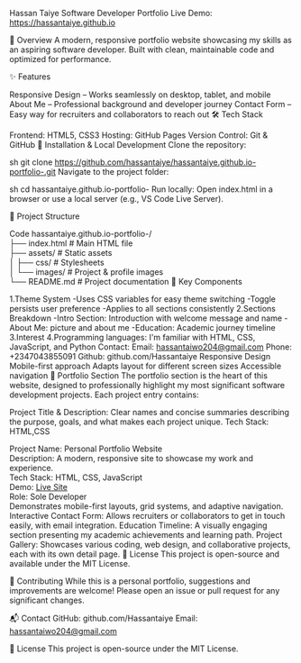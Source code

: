 Hassan Taiye Software Developer Portfolio
Live Demo: https://hassantaiye.github.io

🚀 Overview
A modern, responsive portfolio website showcasing my skills as an aspiring software developer. Built with clean, maintainable code and optimized for performance.

✨ Features

Responsive Design – Works seamlessly on desktop, tablet, and mobile
About Me – Professional background and developer journey
Contact Form – Easy way for recruiters and collaborators to reach out
🛠 Tech Stack

Frontend: HTML5, CSS3
Hosting: GitHub Pages
Version Control: Git & GitHub
🔧 Installation & Local Development
Clone the repository:

sh
git clone https://github.com/hassantaiye/hassantaiye.github.io-portfolio-.git
Navigate to the project folder:

sh
cd hassantaiye.github.io-portfolio-
Run locally:
Open index.html in a browser or use a local server (e.g., VS Code Live Server).

📂 Project Structure

Code
hassantaiye.github.io-portfolio-/  
├── index.html          # Main HTML file  
├── assets/             # Static assets  
│   ├── css/            # Stylesheets   
│   └── images/         # Project & profile images  
└── README.md           # Project documentation 
🎯 Key Components

1.Theme System
-Uses CSS variables for easy theme switching
-Toggle persists user preference
-Applies to all sections consistently
2.Sections Breakdown
-Intro Section: Introduction with welcome message and name
-About Me: picture and about me
-Education: Academic journey timeline
3.Interest
4.Programming languages: I'm familiar with HTML, CSS, JavaScript, and Python
Contact: Email: hassantaiwo204@gmail.com
Phone: +2347043855091
Github: github.com/Hassantaiye
Responsive Design
Mobile-first approach
Adapts layout for different screen sizes
Accessible navigation
📁 Portfolio Section
The portfolio section is the heart of this website, designed to professionally highlight my most significant software development projects. Each project entry contains:

Project Title & Description: Clear names and concise summaries describing the purpose, goals, and what makes each project unique.
Tech Stack: HTML,CSS

Project Name: Personal Portfolio Website  
Description: A modern, responsive site to showcase my work and experience.  
Tech Stack: HTML, CSS, JavaScript  
Demo: [Live Site](https://hassantaiye.github.io)  
Role: Sole Developer  
Demonstrates mobile-first layouts, grid systems, and adaptive navigation.
Interactive Contact Form:
Allows recruiters or collaborators to get in touch easily, with email integration.
Education Timeline:
A visually engaging section presenting my academic achievements and learning path.
Project Gallery:
Showcases various coding, web design, and collaborative projects, each with its own detail page.
📜 License
This project is open-source and available under the MIT License.

🤝 Contributing
While this is a personal portfolio, suggestions and improvements are welcome! Please open an issue or pull request for any significant changes.

📬 Contact
GitHub: github.com/Hassantaiye
Email: hassantaiwo204@gmail.com

📜 License
This project is open-source under the MIT License.

